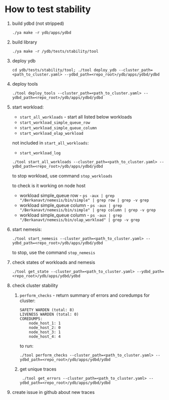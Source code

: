 # How to test stability 
1) build ydbd (not stripped)
    ```
    ./ya make -r ydb/apps/ydbd
    ```
2) build library
    ```
    ./ya make -r /ydb/tests/stability/tool
    ```
3) deploy ydb
    ```
    cd ydb/tests/stability/tool; ./tool deploy_ydb --cluster_path=<path_to_cluster.yaml> --ydbd_path=<repo_root>/ydb/apps/ydbd/ydbd
    ```
4) deploy tools 
    ```
    ./tool deploy_tools --cluster_path=<path_to_cluster.yaml> --ydbd_path=<repo_root>/ydb/apps/ydbd/ydbd
    ```
5) start workload:
    - `start_all_workloads` - start all listed below workloads 
    - `start_workload_simple_queue_row`
    - `start_workload_simple_queue_column`
    - `start_workload_olap_workload`
    
    not included in  `start_all_workloads`:
    - `start_workload_log`

    ```
    ./tool start_all_workloads --cluster_path=<path_to_cluster.yaml> --ydbd_path=<repo_root>/ydb/apps/ydbd/ydbd
    ```
    to stop workload, use command `stop_workloads`
    
    to check is it working on node host
    - workload simple_queue row  - ``ps -aux | grep "/Berkanavt/nemesis/bin/simple" | grep row | grep -v grep
    ``
    - workload simple_queue column  - ``ps -aux | grep "/Berkanavt/nemesis/bin/simple" | grep column | grep -v grep
    ``
    - workload simple_queue column  - ``ps -aux | grep "/Berkanavt/nemesis/bin/olap_workload" | grep -v grep
    ``

6) start nemesis:
    ```
    ./tool start_nemesis --cluster_path=<path_to_cluster.yaml> --ydbd_path=<repo_root>/ydb/apps/ydbd/ydbd
    ```
    to stop, use the command `stop_nemesis`

7) check states of workloads and nemesis
    ```
    ./tool get_state --cluster_path=<path_to_cluster.yaml> --ydbd_path=<repo_root>/ydb/apps/ydbd/ydbd
    ```
    
8) check cluster stability
    1) ``perform_checks`` - return summary of errors and coredumps for cluster:

        ```
        SAFETY WARDEN (total: 8)
        LIVENESS WARDEN (total: 0)
        COREDUMPS:
            node_host_1: 1
            node_host_2: 0
            node_host_3: 1
            node_host_4: 4
        ```
        to run:
        ```
        ./tool perform_checks --cluster_path=<path_to_cluster.yaml> --ydbd_path=<repo_root>/ydb/apps/ydbd/ydbd
        ``` 
    2) get unique traces

        ```
         ./tool get_errors --cluster_path=<path_to_cluster.yaml> --ydbd_path=<repo_root>/ydb/apps/ydbd/ydbd
        ```
9) create issue in github about new traces